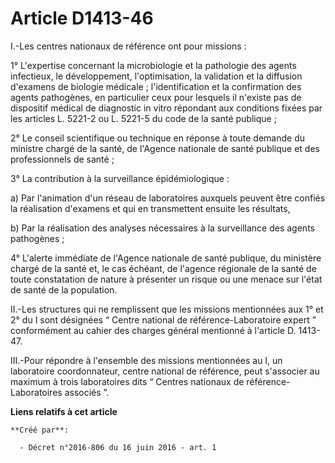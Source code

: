# Article D1413-46

I.-Les centres nationaux de référence ont pour missions : 

1° L'expertise concernant la microbiologie et la pathologie des agents infectieux, le développement, l'optimisation, la
validation et la diffusion d'examens de biologie médicale ; l'identification et la confirmation des agents pathogènes, en
particulier ceux pour lesquels il n'existe pas de dispositif médical de diagnostic in vitro répondant aux conditions fixées
par les articles L. 5221-2 ou L. 5221-5 du code de la santé publique ; 

2° Le conseil scientifique ou technique en réponse à toute demande du ministre chargé de la santé, de l'Agence nationale de
santé publique et des professionnels de santé ; 

3° La contribution à la surveillance épidémiologique : 

a) Par l'animation d'un réseau de laboratoires auxquels peuvent être confiés la réalisation d'examens et qui en transmettent
ensuite les résultats, 

b) Par la réalisation des analyses nécessaires à la surveillance des agents pathogènes ; 

4° L'alerte immédiate de l'Agence nationale de santé publique, du ministère chargé de la santé et, le cas échéant, de
l'agence régionale de la santé de toute constatation de nature à présenter un risque ou une menace sur l'état de santé de la
population.  

II.-Les structures qui ne remplissent que les missions mentionnées aux 1° et 2° du I sont désignées “ Centre national de
référence-Laboratoire expert ” conformément au cahier des charges général mentionné à l'article D. 1413-47. 

III.-Pour répondre à l'ensemble des missions mentionnées au I, un laboratoire coordonnateur, centre national de référence,
peut s'associer au maximum à trois laboratoires dits “ Centres nationaux de référence-Laboratoires associés ”.

**Liens relatifs à cet article**

	**Créé par**:

	  - Décret n°2016-806 du 16 juin 2016 - art. 1
